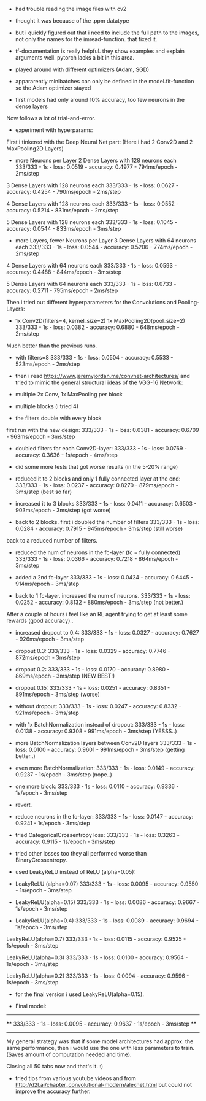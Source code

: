 - had trouble reading the image files with cv2
- thought it was because of the .ppm datatype
- but i quickly figured out that i need to include the full path to the images, not only the names for the imread-function. that fixed it.

- tf-documentation is really helpful. they show examples and explain arguments well. pytorch lacks a bit in this area.

- played around with different optimizers (Adam, SGD)
- appararently minibatches can only be defined in the model.fit-function so the Adam optimizer stayed

- first models had only around 10% accuracy, too few neurons in the dense layers

Now follows a lot of trial-and-error.
- experiment with hyperparams:

First i tinkered with the Deep Neural Net part:
(Here i had 2 Conv2D and 2 MaxPooling2D Layers)

- more Neurons per Layer
2 Dense Layers with 128 neurons each
333/333 - 1s - loss: 0.0519 - accuracy: 0.4977 - 794ms/epoch - 2ms/step

3 Dense Layers with 128 neurons each
333/333 - 1s - loss: 0.0627 - accuracy: 0.4254 - 790ms/epoch - 2ms/step

4 Dense Layers with 128 neurons each
333/333 - 1s - loss: 0.0552 - accuracy: 0.5214 - 831ms/epoch - 2ms/step

5 Dense Layers with 128 neurons each
333/333 - 1s - loss: 0.1045 - accuracy: 0.0544 - 833ms/epoch - 3ms/step


- more Layers, fewer Neurons per Layer
3 Dense Layers with 64 neurons each
333/333 - 1s - loss: 0.0544 - accuracy: 0.5206 - 774ms/epoch - 2ms/step

4 Dense Layers with 64 neurons each
333/333 - 1s - loss: 0.0593 - accuracy: 0.4488 - 844ms/epoch - 3ms/step

5 Dense Layers with 64 neurons each
333/333 - 1s - loss: 0.0733 - accuracy: 0.2711 - 795ms/epoch - 2ms/step


Then i tried out different hyperparameters for the Convolutions and Pooling-Layers:

- 1x Conv2D(filters=4, kernel_size=2) 1x MaxPooling2D(pool_size=2)
333/333 - 1s - loss: 0.0382 - accuracy: 0.6880 - 648ms/epoch - 2ms/step

Much better than the previous runs.

- with filters=8
333/333 - 1s - loss: 0.0504 - accuracy: 0.5533 - 523ms/epoch - 2ms/step

- then i read https://www.jeremyjordan.me/convnet-architectures/ and tried to mimic the general structural ideas of the VGG-16 Network:

- multiple  2x Conv, 1x MaxPooling per block
- multiple blocks (i tried 4)
- the filters double with every block

first run with the new design:
333/333 - 1s - loss: 0.0381 - accuracy: 0.6709 - 963ms/epoch - 3ms/step

- doubled filters for each Conv2D-layer:
333/333 - 1s - loss: 0.0769 - accuracy: 0.3636 - 1s/epoch - 4ms/step

- did some more tests that got worse results (in the 5-20% range)

- reduced it to 2 blocks and only 1 fully connected layer at the end:
333/333 - 1s - loss: 0.0237 - accuracy: 0.8270 - 879ms/epoch - 3ms/step (best so far)

- increased it to 3 blocks
333/333 - 1s - loss: 0.0411 - accuracy: 0.6503 - 903ms/epoch - 3ms/step (got worse)

- back to 2 blocks. first i doubled the number of filters
333/333 - 1s - loss: 0.0284 - accuracy: 0.7915 - 945ms/epoch - 3ms/step (still worse)

back to a reduced number of filters.

- reduced the num of neurons in the fc-layer (fc = fully connected)
333/333 - 1s - loss: 0.0366 - accuracy: 0.7218 - 864ms/epoch - 3ms/step

- added a 2nd fc-layer
333/333 - 1s - loss: 0.0424 - accuracy: 0.6445 - 914ms/epoch - 3ms/step

- back to 1 fc-layer. increased the num of neurons.
333/333 - 1s - loss: 0.0252 - accuracy: 0.8132 - 880ms/epoch - 3ms/step (not better.)

After a couple of hours i feel like an RL agent trying to get at least some rewards (good accuracy).. 

- increased dropout to 0.4:
333/333 - 1s - loss: 0.0327 - accuracy: 0.7627 - 926ms/epoch - 3ms/step

- dropout 0.3:
333/333 - 1s - loss: 0.0329 - accuracy: 0.7746 - 872ms/epoch - 3ms/step

- dropout 0.2:
333/333 - 1s - loss: 0.0170 - accuracy: 0.8980 - 869ms/epoch - 3ms/step (NEW BEST!)

- dropout 0.15:
333/333 - 1s - loss: 0.0251 - accuracy: 0.8351 - 891ms/epoch - 3ms/step (worse)

- without dropout:
333/333 - 1s - loss: 0.0247 - accuracy: 0.8332 - 921ms/epoch - 3ms/step

- with 1x BatchNormalization instead of dropout:
333/333 - 1s - loss: 0.0138 - accuracy: 0.9308 - 991ms/epoch - 3ms/step (YESSS..)

- more BatchNormalization layers between Conv2D layers
333/333 - 1s - loss: 0.0100 - accuracy: 0.9601 - 991ms/epoch - 3ms/step (getting better..)

- even more BatchNormalization:
333/333 - 1s - loss: 0.0149 - accuracy: 0.9237 - 1s/epoch - 3ms/step (nope..)

- one more block:
333/333 - 1s - loss: 0.0110 - accuracy: 0.9336 - 1s/epoch - 3ms/step

- revert.

- reduce neurons in the fc-layer:
333/333 - 1s - loss: 0.0147 - accuracy: 0.9241 - 1s/epoch - 3ms/step


- tried CategoricalCrossentropy loss:
333/333 - 1s - loss: 0.3263 - accuracy: 0.9115 - 1s/epoch - 3ms/step

- tried other losses too they all performed worse than BinaryCrossentropy.

- used LeakyReLU instead of ReLU (alpha=0.05):

- LeakyReLU (alpha=0.07)
333/333 - 1s - loss: 0.0095 - accuracy: 0.9550 - 1s/epoch - 3ms/step

- LeakyReLU(alpha=0.15)
333/333 - 1s - loss: 0.0086 - accuracy: 0.9667 - 1s/epoch - 3ms/step

- LeakyReLU(alpha=0.4)
333/333 - 1s - loss: 0.0089 - accuracy: 0.9694 - 1s/epoch - 3ms/step

LeakyReLU(alpha=0.7)
333/333 - 1s - loss: 0.0115 - accuracy: 0.9525 - 1s/epoch - 3ms/step

LeakyReLU(alpha=0.3)
333/333 - 1s - loss: 0.0100 - accuracy: 0.9564 - 1s/epoch - 3ms/step

LeakyReLU(alpha=0.2)
333/333 - 1s - loss: 0.0094 - accuracy: 0.9596 - 1s/epoch - 3ms/step

- for the final version i used LeakyReLU(alpha=0.15).

- Final model:

**************************************************************************
** 333/333 - 1s - loss: 0.0095 - accuracy: 0.9637 - 1s/epoch - 3ms/step **
**************************************************************************

My general strategy was that if some model architectures had approx. the same
performance, then i would use the one with less parameters to train.
(Saves amount of computation needed and time).

Closing all 50 tabs now and that's it. :)

- tried tips from various youtube videos and from http://d2l.ai/chapter_convolutional-modern/alexnet.html
but could not improve the accuracy further.